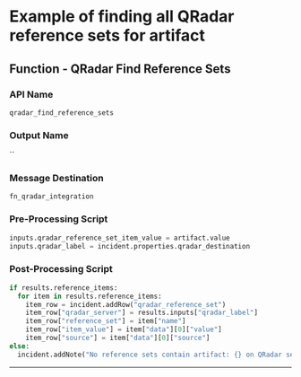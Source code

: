 <!--
    DO NOT MANUALLY EDIT THIS FILE
    THIS FILE IS AUTOMATICALLY GENERATED WITH resilient-sdk codegen
-->

# Example of finding all QRadar reference sets for artifact

## Function - QRadar Find Reference Sets

### API Name
`qradar_find_reference_sets`

### Output Name
``

### Message Destination
`fn_qradar_integration`

### Pre-Processing Script
```python
inputs.qradar_reference_set_item_value = artifact.value
inputs.qradar_label = incident.properties.qradar_destination
```

### Post-Processing Script
```python
if results.reference_items:
  for item in results.reference_items:
    item_row = incident.addRow("qradar_reference_set")
    item_row["qradar_server"] = results.inputs["qradar_label"]
    item_row["reference_set"] = item["name"]
    item_row["item_value"] = item["data"][0]["value"]
    item_row["source"] = item["data"][0]["source"]
else:
  incident.addNote("No reference sets contain artifact: {} on QRadar server: {}".format(artifact.value, results.inputs["qradar_label"]))
```

---

